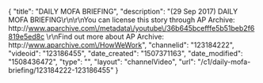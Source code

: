 {
    "title": "DAILY MOFA BRIEFING",
    "description": "(29 Sep 2017) DAILY MOFA BRIEFING\r\n\r\nYou can license this story through AP Archive: http:\/\/www.aparchive.com\/metadata\/youtube\/36b645bcefffe5b51beb2f6819e5ed8c \r\nFind out more about AP Archive: http:\/\/www.aparchive.com\/HowWeWork",
    "channelid": "123184222",
    "videoid": "123186455",
    "date_created": "1507371163",
    "date_modified": "1508436472",
    "type": "",
    "layout": "channelVideo",
    "url": "\/c1\/daily-mofa-briefing\/123184222-123186455"
}